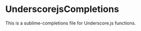 UnderscorejsCompletions
=======================

This is a sublime-completions file for Underscore.js functions.
